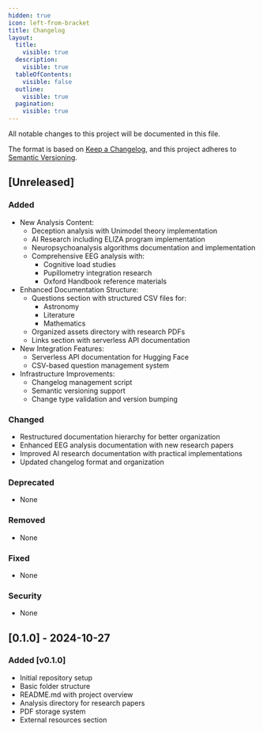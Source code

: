```yaml
---
hidden: true
icon: left-from-bracket
title: Changelog
layout:
  title:
    visible: true
  description:
    visible: true
  tableOfContents:
    visible: false
  outline:
    visible: true
  pagination:
    visible: true
---
```


All notable changes to this project will be documented in this file.

The format is based on [Keep a Changelog](https://keepachangelog.com/en/1.0.0/), and this project adheres to [Semantic Versioning](https://semver.org/spec/v2.0.0.html).

## [Unreleased]

### Added

- New Analysis Content:
  - Deception analysis with Unimodel theory implementation
  - AI Research including ELIZA program implementation
  - Neuropsychoanalysis algorithms documentation and implementation
  - Comprehensive EEG analysis with:
    - Cognitive load studies
    - Pupillometry integration research
    - Oxford Handbook reference materials
- Enhanced Documentation Structure:
  - Questions section with structured CSV files for:
    - Astronomy
    - Literature
    - Mathematics
  - Organized assets directory with research PDFs
  - Links section with serverless API documentation
- New Integration Features:
  - Serverless API documentation for Hugging Face
  - CSV-based question management system
- Infrastructure Improvements:
  - Changelog management script
  - Semantic versioning support
  - Change type validation and version bumping

### Changed

- Restructured documentation hierarchy for better organization
- Enhanced EEG analysis documentation with new research papers
- Improved AI research documentation with practical implementations
- Updated changelog format and organization
### Deprecated

- None

### Removed

- None

### Fixed

- None

### Security

- None

## [0.1.0] - 2024-10-27

### Added [v0.1.0]

- Initial repository setup
- Basic folder structure
- README.md with project overview
- Analysis directory for research papers
- PDF storage system
- External resources section
